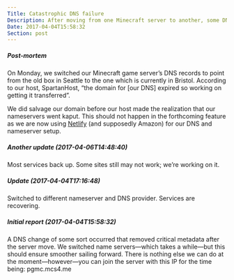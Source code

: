 ```yaml
---
Title: Catastrophic DNS failure
Description: After moving from one Minecraft server to another, some DNS settings had unknowingly been tweaked which caused a complete outage for everything hosted on our domain.
Date: 2017-04-04T15:58:32
Section: post
---
```


##### Post-mortem

On Monday, we switched our Minecraft game server’s DNS records to point from the old box in Seattle to the one which is currently in Bristol. According to our host, SpartanHost, “the domain for [our DNS] expired so working on getting it transferred”.

We did salvage our domain before our host made the realization that our nameservers went kaput. This should not happen in the forthcoming feature as we are now using [Netlify](https://www.netlify.com) (and supposedly Amazon) for our DNS and nameserver setup.

##### Another update (2017-04-06T14:48:40)

Most services back up. Some sites still may not work; we’re working on it.

##### Update (2017-04-04T17:16:48)

Switched to different nameserver and DNS provider. Services are recovering.

##### Initial report (2017-04-04T15:58:32)

A DNS change of some sort occurred that removed critical metadata after the server move. We switched name servers—which takes a while—but this should ensure smoother sailing forward. There is nothing else we can do at the moment—however—you can join the server with this IP for the time being: pgmc.mcs4.me
